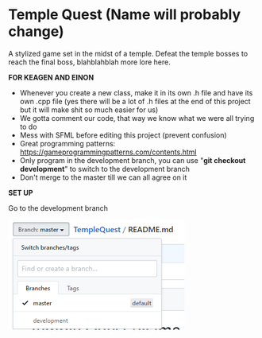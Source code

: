 # Temple Quest (Name will probably change)

A stylized game set in the midst of a temple. Defeat the temple bosses to reach the final boss, blahblahblah more lore here.

**FOR KEAGEN AND EINON**
- Whenever you create a new class, make it in its own .h file and have its own .cpp file (yes there will be a lot of .h files at the end of this project but it will make shit so much easier for us)
- We gotta comment our code, that way we know what we were all trying to do 
- Mess with SFML before editing this project (prevent confusion)
- Great programming patterns: https://gameprogrammingpatterns.com/contents.html
- Only program in the development branch, you can use "**git checkout development**" to switch to the development branch
- Don't merge to the master till we can all agree on it

**SET UP**

Go to the development branch


![](images/Capture.PNG)
